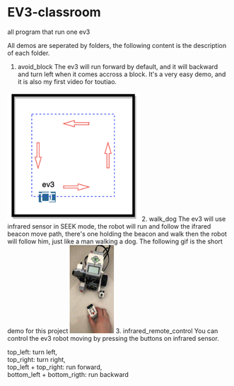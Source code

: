 # EV3-classroom
all program that run one ev3


All demos are seperated by folders, the following content is the description of each folder.

1. avoid_block
The ev3 will run forward by default, and it will backward and turn left when it comes accross a block. It's a very easy demo, and it is also my first video for toutiao.
<img src="https://github.com/haiyongsong1921/EV3-classroom/blob/master/avoid_block/drive_path.png" width="300">
2. walk_dog
The ev3 will use infrared sensor in SEEK mode, the robot will run and follow the ifrared beacon move path, there's one holding  the beacon and walk then the robot will follow him, just like a man walking a dog.
The following gif is the short demo for this project
<img src="https://github.com/haiyongsong1921/EV3-classroom/blob/master/infra_sensor_walk_dog/demo.gif" width="100px" height="200px">
3. infrared_remote_control
You can control the ev3 robot moving by pressing the buttons on infrared sensor.  

top_left: turn left,  
top_right: turn right,  
top_left + top_right: run forward,  
bottom_left + bottom_rigth: run backward  


